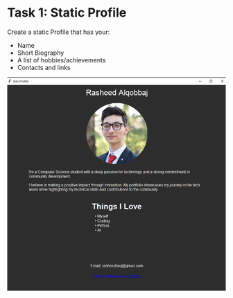 # Task 1: Static Profile
Create a static Profile that has your:
- Name
- Short Biography
- A list of hobbies/achievements 
- Contacts and links


![Product](sub.png)
